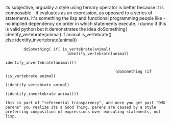 its subjective, arguably a style using ternary operator is better because it is composable - it evaluates as an expression, as opposed to a series of statements. it's something the lisp and functional programming people like - no implied dependency on order in which statements execute.
i dunno if this is valid python but it demonstrates the idea
  doSomething(
      identify_vertebrate(animal) if animal.is_vertebrate() \
          else identify_invertebrate(animal))

            doSomething( if( is_vertebrate(animal)
                               identify_vertebrate(animal)
                                                  identify_invertebrate(animal)))

                                                    (doSomething (if (is_vertebrate animal)
                                                                       (identify_vertebrate animal)
                                                                                          (identify_invertebrate animal)))
                                                                                          this is part of "referential transparency", and once you get past "OMG parens" you realize its a Good Thing. parens are caused by a style preferring composition of expressions over executing statements, not lisp.
